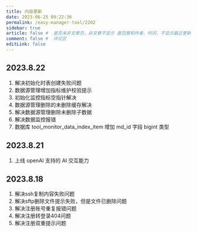 ```yaml
---
title: 内容更新
date: 2023-06-25 09:22:36
permalink: /easy-manager-tool/2202
sidebar: true
article: false #  是否未非文章页，非文章不显示 面包屑和作者、时间，不显示最近更新栏，不会参与到最近更新文章的数据计算中
comment: false #  评论区
editLink: false
---
```


## 2023.8.22
1. 解决初始化时表创建失败问题
2. 数据源管理增加指标维护校验提示
3. 初始化监控指标空指针解决
4. 数据源管理删除的未删除缓存解决
5. 解决数据源管理删除未删除子数据
6. 解决数据监控报错
7. 数据库 tool_monitor_data_index_item 增加 md_id 字段 bigint 类型

## 2023.8.21
1. 上线 openAI 支持的 AI 交互能力


## 2023.8.18
1. 解决ssh复制内容失败问题
2. 解决sftp删除文件提示失败，但是文件已删除问题
3. 解决注册账号重复报错问题
4. 解决注册转登录404问题
5. 解决注册双重提示问题
